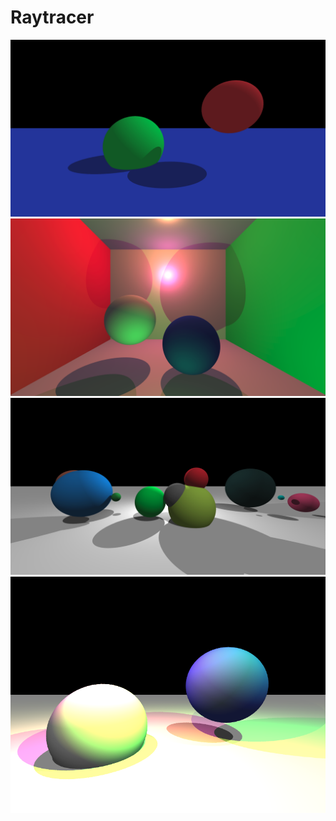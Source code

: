 # Raytracer

![Subject scene screenshot](screenshots/subject_scene3.png)
![Cornell Box with several point lights](screenshots/cornell_box.png)
![Multiple spheres with a single white point light, and a directional light](screenshots/multiple_spheres_point_light.png)
![Two spheres with colored point lights](screenshots/two_spheres_multiple_point_lights.png)
